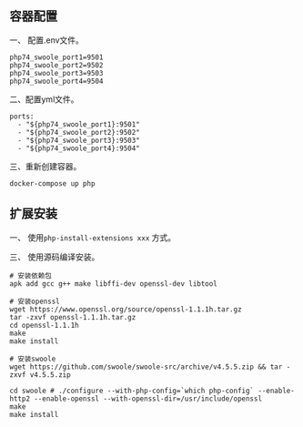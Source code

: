 ## 容器配置

一、 配置.env文件。

```shell
php74_swoole_port1=9501
php74_swoole_port2=9502
php74_swoole_port3=9503
php74_swoole_port4=9504
```

二、配置yml文件。

```shell
ports:
  - "${php74_swoole_port1}:9501"
  - "${php74_swoole_port2}:9502"
  - "${php74_swoole_port3}:9503"
  - "${php74_swoole_port4}:9504"
```

三、重新创建容器。

```shell
docker-compose up php
```

## 扩展安装

一、 使用`php-install-extensions xxx` 方式。

三、 使用源码编译安装。

```shell
# 安装依赖包
apk add gcc g++ make libffi-dev openssl-dev libtool

# 安装openssl
wget https://www.openssl.org/source/openssl-1.1.1h.tar.gz 
tar -zxvf openssl-1.1.1h.tar.gz  
cd openssl-1.1.1h
make
make install

# 安装swoole
wget https://github.com/swoole/swoole-src/archive/v4.5.5.zip && tar -zxvf v4.5.5.zip

cd swoole # ./configure --with-php-config=`which php-config` --enable-http2 --enable-openssl --with-openssl-dir=/usr/include/openssl
make
make install
```